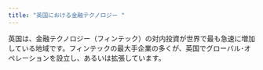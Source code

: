 ```yaml
---
title: "英国における金融テクノロジー "
---
```


英国は、金融テクノロジー（フィンテック）の対内投資が世界で最も急速に増加している地域です。フィンテックの最大手企業の多くが、英国でグローバル･オペレーションを設立し、あるいは拡張しています。
